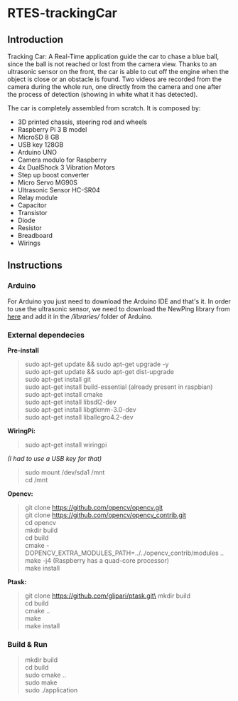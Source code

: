 # RTES-trackingCar

## Introduction

Tracking Car: A Real-Time application guide the car to chase a blue ball, since the ball is not reached or lost from the camera view. Thanks to an ultrasonic sensor on the front, the car is able to cut off the engine when the object is close or an obstacle is found. Two videos are recorded from the camera during the whole run, one directly from the camera and one after the process of detection (showing in white what it has detected).

The car is completely assembled from scratch. It is composed by:
- 3D printed chassis, steering rod and wheels
- Raspberry Pi 3 B model
- MicroSD 8 GB
- USB key 128GB
- Arduino UNO
- Camera modulo for Raspberry
- 4x DualShock 3 Vibration Motors
- Step up boost converter
- Micro Servo MG90S
- Ultrasonic Sensor HC-SR04
- Relay module
- Capacitor
- Transistor
- Diode
- Resistor
- Breadboard
- Wirings

## Instructions

### Arduino

For Arduino you just need to download the Arduino IDE and that's it.
In order to use the ultrasonic sensor, we need to download the NewPing library from [here](https://playground.arduino.cc/Code/NewPing/) and add it in the */libraries/* folder of Arduino.

### External dependecies

**Pre-install**

>sudo apt-get update && sudo apt-get upgrade -y\
sudo apt-get update && sudo apt-get dist-upgrade\
sudo apt-get install git\
sudo apt-get install build-essential (already present in raspbian)\
sudo apt-get install cmake\
sudo apt-get install libsdl2-dev\
sudo apt-get install libgtkmm-3.0-dev\
sudo apt-get install liballegro4.2-dev

**WiringPi:**

>sudo apt-get install wiringpi

*(I had to use a USB key for that)*

>sudo mount /dev/sda1 /mnt\
cd /mnt

**Opencv:**

>git clone https://github.com/opencv/opencv.git \
git clone https://github.com/opencv/opencv_contrib.git \
cd opencv \
mkdir build \
cd build \
cmake -DOPENCV_EXTRA_MODULES_PATH=../../opencv_contrib/modules ..\
make -j4 (Raspberry has a quad-core processor)\
make install

**Ptask:**

 >git clone https://github.com/glipari/ptask.git\
 mkdir build\
 cd build\
 cmake ..\
 make\
 make install

### Build & Run

 >mkdir build\
 cd build\
 sudo cmake ..\
 sudo make\
 sudo ./application
